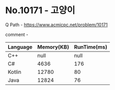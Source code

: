 # No.10171 - 고양이
Q Path - https://www.acmicpc.net/problem/10171

comment - 

Language | Memory(KB) | RunTime(ms)
------------ | ------------- | ------
C++ | null | null 
C# | 4636 | 176 
Kotlin | 12780 | 80 
Java | 12824 | 76 

